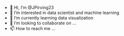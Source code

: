 - 👋 Hi, I’m @JPirving23
- 👀 I’m interested in data scientist and machine learning
- 🌱 I’m currently learning data visualization
- 💞️ I’m looking to collaborate on ...
- 📫 How to reach me ...

<!---
JPirving23/JPirving23 is a ✨ special ✨ repository because its `README.md` (this file) appears on your GitHub profile.
You can click the Preview link to take a look at your changes.
--->
